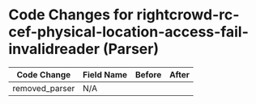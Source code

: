 # Code Changes for rightcrowd-rc-cef-physical-location-access-fail-invalidreader (Parser)

| Code Change | Field Name | Before | After |
|-------------|------------|--------|-------|
| removed_parser | N/A |  |  |